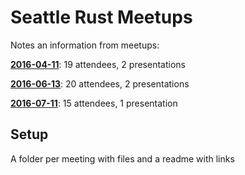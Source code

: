 # Seattle Rust Meetups
Notes an information from meetups:

**[2016-04-11](https://github.com/seattlers/meetups/tree/master/2016-04-11)**: 19 attendees, 2 presentations

**[2016-06-13](https://github.com/seattlers/meetups/tree/master/2016-06-13)**: 20 attendees, 2 presentations

**[2016-07-11](https://github.com/seattlers/meetups/tree/master/2016-07-11)**: 15 attendees, 1 presentation

## Setup
A folder per meeting with files and a readme with links
